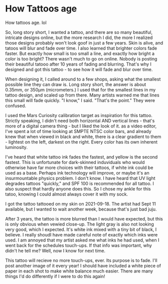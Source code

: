 # How Tattoos age
 How tattoos age. lol

So, long story short, I wanted a tattoo, and there are so many beautiful, intricate designs online, but the more research I did, the more I realized those designs probably won't look goof in just a few years.
Skin is alive, and tatoos will blur and fade over time. I also learned that brighter colors fade faster. But exactly how small is too small a line, and exactly how bright a color is too bright? There wasn't much to go on online. Nobody is posting their beautiful tatooo after 10 years of fading and blurring. That's why I designed and got this tattoo - to see how it will fade and blur over time.

When designing it, I called around to a few shops, asking what the smallest possible line they can draw is. Long story short, the answer is about 0.35mm, or 350μm (micrometers.)
I used that for the smallest lines in my tattoo design, and scaled up from there.
Many artists warned me that lines this small will fade quickly.
"I know," I said. "That's the point."
They were confused.

I used the Mars Curiosity calibration target as inspiration for this tattoo. Strictly speaking, I didn't need both horizontal AND vertical lines - that's more of a digital camera thing - but I liked the look of it.
as a video editor, I've spent a lot of time looking at SMPTE NTSC color bars, and already knew that when viewed in black and white, there is a clear gradient to them - lightest on the left, darkest on the right. Every color has its own inherent luminosity.

I've heard that white tattoo ink fades the fastest, and yellow is the second fastest. This is unfortunate for dark-skinned induviduals who would otherwise have far more choices with their tattoos, if white ink could be used as a base. Perhaps ink technology will improve, or maybe it's an insurmountable physics problem. I don't know. I have heard that UV light degrades tattoos "quickly," and SPF 100 is recommended for all tattoo. I also suspect that hardly anyone does this. So I chose my ankle for this tatoo, knowing I could almost always cover it with my sock.

I got the tattoo tattooed on my skin on 2021-09-18. The artist had Sept 11 available, but I wanted to wait another week, because that's just bad juju.

After 3 years, the tattoo is more blurred than I would have expected, but this is only obvious when vewied close-up.
The light gray is also not looking very good, which I expected. It's white ink mixed with a tiny bit of black, I believe. I really shoudl have made careful note of exactly which inks were used. I am annoyed that my artist asked me what inks he had used, when I went back for the schedules touch-ups. If that info was important, why didn't he tell me? Well, now I know for next time.

This tattoo will recieve no more touch-ups, ever. Its purpose is to fade. I'll post another image of it every year! I should have included a white piece of paper in each shot to make white balance much easier. There are many things I'd do differently if I were to do this again!
